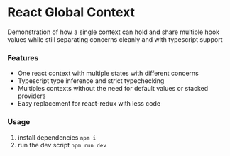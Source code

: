 # React Global Context

Demonstration of how a single context can hold and share multiple hook
values while still separating concerns cleanly and with typescript support

### Features

- One react context with multiple states with different concerns
- Typescript type inference and strict typechecking
- Multiples contexts without the need for default values or stacked providers
- Easy replacement for react-redux with less code

### Usage

1. install dependencies `npm i`
2. run the dev script `npm run dev`
